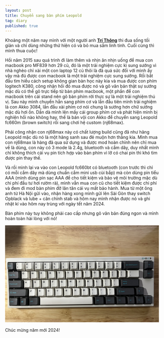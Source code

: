 ```yaml
---
layout: post
title: Chuyển sang bàn phím Leopold
tag: diary
published: true
---
```


Khoảng một năm nay mình với một người anh **[Trí Thông](https://hithesun.com/)** thi đua sống tối giản và chỉ dùng những thứ hiện có và bỏ mua sắm linh tinh. Cuối cùng thì mình thua cuộc!

Hồi năm 2015 sau quá trình đi làm thêm và nhịn ăn nhịn uống để mua con macbook pro MF839 hơn 29 củ, đó là một trải nghiệm cực kì sung sướng vì nhà nghèo chỉ xài một con laptop 12 củ thôi là đã quá sức đối với mình ấy vậy mà đú được con macbook là một trải nghiệm cực sung sướng. Rồi bắt đầu tìm hiểu cách setup không gian bàn học này kia và mua được con phím logitech K380, công nhận hồi đó mua được nó và gõ văn bản thật sự sướng mặc dù có thể gõ trực tiếp từ bàn phím macbook, một phần để con macbook trên cái stand nên gõ bàn phím rời thực sự là một trải nghiệm thú vị. Sau này mình chuyển hẳn sang phím cơ và lần đầu tiên mình trải nghiệm là con Akko 3084, lần đầu xài phím cơ nói chung là sướng hơn chữ sướng mặc dù hơi ồn. Dần dà mình lên mấy cái group phím cơ và phát hiện mình bị nghiện hồi nào không hay, thế là bán vội con Akko để chuyển sang Leopold fc660m (brown switch) rồi sang chơi hệ custom (nj68max). 

Phải công nhận con nj68max này có chất lượng build cũng đã như hãng Leopold mặc dù nó là một hãng sanh sau đẻ muộn hơn thằng kia. Mình mua con nj68max là hàng đã qua sử dụng và được mod hoàn chỉnh nên chỉ mua về là dùng, con này có 3 mode là 2.4g, bluetooth và cắm dây, duy nhất mình chỉ không thích cái vụ pin tích hợp vào bàn phím vì lỡ có chai pin thì khó tìm được pin thay thế.

Và rồi mình lại va vào con Leopold fc660bt có bluetooth (con trước thì chỉ có mỗi cắm dây mà dùng chuẩn cắm mini usb cùi bắp) mà còn dùng pin tiểu AAA (mình dùng pin sạc AAA để cho tiết kiệm và bảo vệ môi trường mặc dù chi phí đầu tư hơi rườm rà), mình vẫn mua con cũ cho tiết kiệm được chi phí và đem đi mod bàn phím đỡ lăn tăn cái vụ mất bảo hành. Mua từ một ông anh từ Hà Nội gửi vào, nhận hàng xong mình gửi lên Sài Gòn thay switch Opblack và lube + cân chỉnh stab và hôm nay mình nhận được nó và ghi nhật kí vào hôm nay trùng với ngày tết năm 2024.

Bàn phím này tuy không phải cao cấp nhưng gõ văn bản đúng ngon và mình hoàn toàn hài lòng với nó!

![Bàn phím Leopold](/assets/images/leopold.jpg)

Chúc mừng năm mới 2024!
